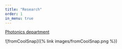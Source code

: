 ```yaml
---
title: "Research"
order: 1
in_menu: true
---
```

[Photonics department](https://www.institut-vision.org/en/department-of-photonics.html) 

![fromCoolSnap]({% link images/fromCoolSnap.png %}) 